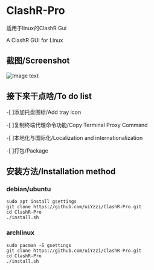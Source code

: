 # ClashR-Pro
适用于linux的ClashR Gui

A ClashR GUI for Linux

## 截图/Screenshot
![Image text](https://raw.githubusercontent.com/uiYzzi/ClashR-Pro/master/screenshot/1.png)
## 接下来干点啥/To do list
-[  ]添加托盘图标/Add tray icon

-[  ]复制终端代理命令功能/Copy Terminal Proxy Command

-[  ]本地化与国际化/Localization and internationalization

-[  ]打包/Package
## 安装方法/Installation method
### debian/ubuntu
    sudo apt install gsettings
    git clone https://github.com/uiYzzi/ClashR-Pro.git
    cd ClashR-Pro
    ./install.sh
### archlinux
    sudo pacman -S gsettings
    git clone https://github.com/uiYzzi/ClashR-Pro.git
    cd ClashR-Pro
    ./install.sh
